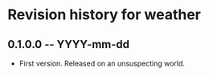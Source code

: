 # Revision history for weather

## 0.1.0.0  -- YYYY-mm-dd

* First version. Released on an unsuspecting world.
